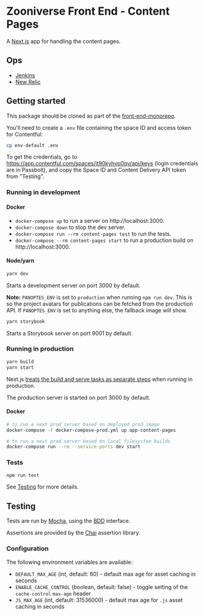 # Zooniverse Front End - Content Pages

A [Next.js](https://github.com/zeit/next.js) app for handling the content pages.

## Ops

- [Jenkins](https://jenkins.zooniverse.org/job/Zooniverse%20GitHub/job/front-end-monorepo/)
- [New Relic](https://rpm.newrelic.com/accounts/23619/applications/319037799)

## Getting started

This package should be cloned as part of the [front-end-monorepo](https://github.com/zooniverse/front-end-monorepo).

You'll need to create a `.env` file containing the space ID and access token for Contentful:

```sh
cp env-default .env
```

To get the credentials, go to https://app.contentful.com/spaces/jt90kyhvp0qv/api/keys (login credentials are in Passbolt), and copy the Space ID and Content Delivery API token from "Testing".

### Running in development

#### Docker

- `docker-compose up` to run a server on http://localhost:3000.
- `docker-compose down` to stop the dev server.
- `docker-compose run --rm content-pages test` to run the tests.
- `docker-compose --rm content-pages start` to run a production build on http://localhost:3000.

#### Node/yarn
```sh
yarn dev
```

Starts a development server on port 3000 by default.

**Note:** `PANOPTES_ENV` is set to `production` when running `npm run dev`. This is so the project avatars for publications can be fetched from the production API. If `PANOPTES_ENV` is set to anything else, the fallback image will show.


```sh
yarn storybook
```

Starts a Storybook server on port 9001 by default.

### Running in production

```sh
yarn build
yarn start
```

Next.js [treats the build and serve tasks as separate steps](https://github.com/zeit/next.js/#production-deployment) when running in production.

The production server is started on port 3000 by default.

#### Docker
```sh
# to run a next prod server based on deployed prod image
docker-compose -f docker-compose-prod.yml up app-content-pages

# to run a next prod server based on local filesystem builds
docker-compose run --rm --service-ports dev start
````

### Tests

```sh
npm run test
```

See [Testing](#testing) for more details.

## <a name="testing"></a> Testing

Tests are run by [Mocha](https://mochajs.org/), using the [BDD](https://mochajs.org/#bdd) interface.

Assertions are provided by the [Chai](http://www.chaijs.com/) assertion library.

### Configuration

The following environment variables are available:

- `DEFAULT_MAX_AGE` (int, default: 60) - default max age for asset caching in seconds
- `ENABLE_CACHE_CONTROL` (boolean, default: false) - toggle setting of the `cache-control` `max-age` header
- `JS_MAX_AGE` (int, default: 31536000) - default max age for `.js` asset caching in seconds
